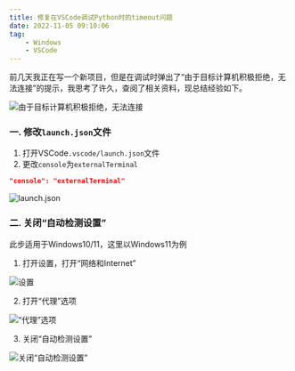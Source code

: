 ```yaml
---
title: 修复在VSCode调试Python时的timeout问题
date: 2022-11-05 09:10:06
tag: 
    - Windows
    - VSCode
---
```


前几天我正在写一个新项目，但是在调试时弹出了“由于目标计算机积极拒绝，无法连接”的提示，我思考了许久，查阅了相关资料，现总结经验如下。

![由于目标计算机积极拒绝，无法连接](https://image.hestudio.org/img/2022/12/11/6395a0a055837.png)

### 一. 修改`launch.json`文件
1. 打开VSCode`.vscode/launch.json`文件
2. 更改`console`为`externalTerminal`
```json
"console": "externalTerminal"
```

![launch.json](https://image.hestudio.org/img/2022/12/11/6395a0a6bb468.png)

### 二. 关闭“自动检测设置”
此步适用于Windows10/11，这里以Windows11为例
1. 打开设置，打开“网络和Internet”

![设置](https://image.hestudio.org/img/2022/12/11/6395a0a20573c.png)

2. 打开“代理”选项

![“代理”选项](https://image.hestudio.org/img/2022/12/11/6395a0a3abb45.png)

3. 关闭“自动检测设置”

![关闭“自动检测设置”](https://image.hestudio.org/img/2022/12/11/6395a0a542201.png)
